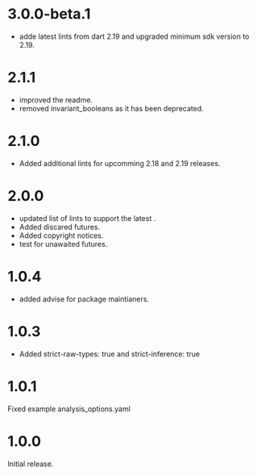 # 3.0.0-beta.1
- adde latest lints from dart 2.19 and upgraded minimum sdk version to 2.19.

# 2.1.1
- improved the readme.
- removed invariant_booleans as it has been deprecated.

# 2.1.0
- Added additional lints for upcomming 2.18 and 2.19 releases.

# 2.0.0
- updated list of lints to support the latest .
- Added discared futures.
- Added copyright notices.
- test for unawaited futures.

# 1.0.4
- added advise for package maintianers.

# 1.0.3
- Added  strict-raw-types: true and strict-inference: true

# 1.0.1
Fixed example analysis_options.yaml

# 1.0.0
Initial release.
